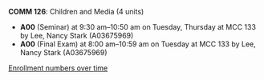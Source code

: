 **COMM 126**: Children and Media (4 units)

- **A00** (Seminar) at 9:30 am–10:50 am on Tuesday, Thursday at MCC 133 by Lee, Nancy Stark (A03675969)
- **A00** (Final Exam) at 8:00 am–10:59 am on Tuesday at MCC 133 by Lee, Nancy Stark (A03675969)

[Enrollment numbers over time](./COMM126.tsv)
